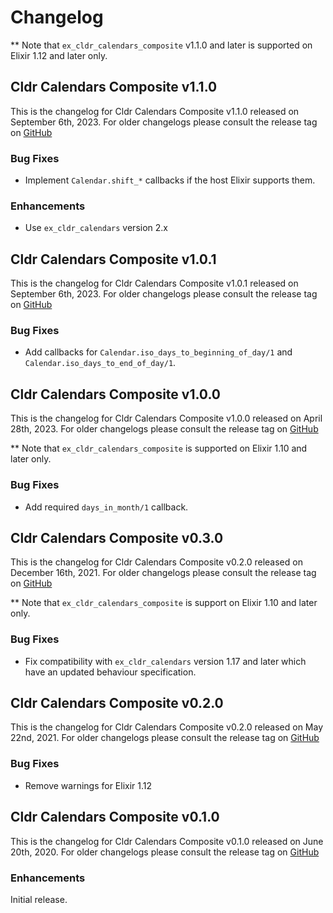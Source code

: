 # Changelog

** Note that `ex_cldr_calendars_composite` v1.1.0 and later is supported on Elixir 1.12 and later only.

## Cldr Calendars Composite  v1.1.0

This is the changelog for Cldr Calendars Composite v1.1.0 released on September 6th, 2023.  For older changelogs please consult the release tag on [GitHub](https://github.com/elixir-cldr/cldr_calendars_composite/tags)

### Bug Fixes

* Implement `Calendar.shift_*` callbacks if the host Elixir supports them.

### Enhancements

* Use `ex_cldr_calendars` version 2.x

## Cldr Calendars Composite  v1.0.1

This is the changelog for Cldr Calendars Composite v1.0.1 released on September 6th, 2023.  For older changelogs please consult the release tag on [GitHub](https://github.com/elixir-cldr/cldr_calendars_composite/tags)

### Bug Fixes

* Add callbacks for `Calendar.iso_days_to_beginning_of_day/1` and `Calendar.iso_days_to_end_of_day/1`.

## Cldr Calendars Composite  v1.0.0

This is the changelog for Cldr Calendars Composite v1.0.0 released on April 28th, 2023.  For older changelogs please consult the release tag on [GitHub](https://github.com/elixir-cldr/cldr_calendars_composite/tags)

** Note that `ex_cldr_calendars_composite` is supported on Elixir 1.10 and later only.

### Bug Fixes

* Add required `days_in_month/1` callback.

## Cldr Calendars Composite  v0.3.0

This is the changelog for Cldr Calendars Composite v0.2.0 released on December 16th, 2021.  For older changelogs please consult the release tag on [GitHub](https://github.com/elixir-cldr/cldr_calendars_composite/tags)

** Note that `ex_cldr_calendars_composite` is support on Elixir 1.10 and later only.

### Bug Fixes

* Fix compatibility with `ex_cldr_calendars` version 1.17 and later which have an updated behaviour specification.

## Cldr Calendars Composite  v0.2.0

This is the changelog for Cldr Calendars Composite v0.2.0 released on May 22nd, 2021.  For older changelogs please consult the release tag on [GitHub](https://github.com/elixir-cldr/cldr_calendars_composite/tags)

### Bug Fixes

* Remove warnings for Elixir 1.12

## Cldr Calendars Composite  v0.1.0

This is the changelog for Cldr Calendars Composite v0.1.0 released on June 20th, 2020.  For older changelogs please consult the release tag on [GitHub](https://github.com/elixir-cldr/cldr_calendars_composite/tags)

### Enhancements

Initial release.

